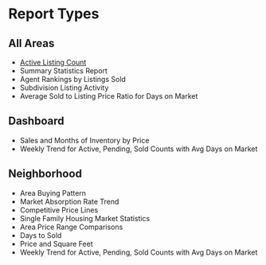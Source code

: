 # Report Types 
## All Areas
- [Active Listing Count](../Reports/ReportTypes/rpt_type_active_listings.md)
- Summary Statistics Report
- Agent Rankings by Listings Sold
- Subdivision Listing Activity
- Average Sold to Listing Price Ratio for Days on Market

## Dashboard
- Sales and Months of Inventory by Price
- Weekly Trend for Active, Pending, Sold Counts with Avg Days on Market

## Neighborhood
- Area Buying Pattern
- Market Absorption Rate Trend
- Competitive Price Lines
- Single Family Housing Market Statistics
- Area Price Range Comparisons
- Days to Sold
- Price and Square Feet
- Weekly Trend for Active, Pending, Sold Counts with Avg Days on Market

